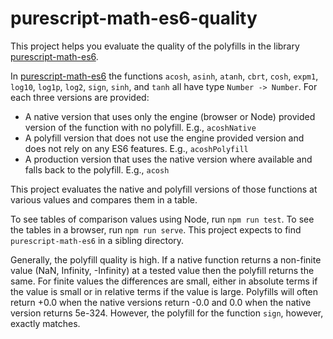 # purescript-math-es6-quality

This project helps you evaluate the quality of the polyfills in the library [purescript-math-es6](https://github.com/JamieBallingall/purescript-math-es6).

In [purescript-math-es6](https://github.com/JamieBallingall/purescript-math-es6) the functions `acosh`, `asinh`, `atanh`, `cbrt`,
`cosh`, `expm1`, `log10`, `log1p`, `log2`, `sign`, `sinh`, and `tanh` all have
type `Number -> Number`. For each three versions are provided:

- A native version that uses only the engine (browser or Node) provided version
  of the function with no polyfill. E.g., `acoshNative`
- A polyfill version that does not use the engine provided version and does not
  rely on any ES6 features. E.g., `acoshPolyfill`
- A production version that uses the native version where available and falls
  back to the polyfill. E.g., `acosh`

This project evaluates the native and polyfill versions of those functions at
various values and compares them in a table.

To see tables of comparison values using Node, run `npm run test`. To see the
tables in a browser, run `npm run serve`. This project expects to find
`purescript-math-es6` in a sibling directory.

Generally, the polyfill quality is high. If a native function returns a
non-finite value (NaN, Infinity, -Infinity) at a tested value then the polyfill
returns the same. For finite values the differences are small, either in
absolute terms if the value is small or in relative terms if the value is large.
Polyfills will often return +0.0 when the native versions return -0.0 and 0.0
when the native version returns 5e-324.  However, the polyfill for the function
`sign`, however, exactly matches.
